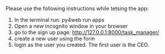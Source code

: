 
Please use the following instructions while tetsing the app:

1. In the terminal run: py4web run apps
2. Open a new incognito window in your browser
3. go to the sign up page: http://127.0.0.1:8000/task_manager/
4. create a new user using the form
5. login as the user you created. The first user is the CEO.